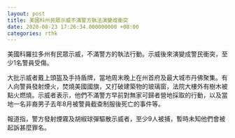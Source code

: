 ```yaml
---
layout: post
title: 美國科州民眾示威不滿警方執法演變成衝突　
date: 2020-08-23 17:26:34.000000000 +08:00
categories: rthk
---
```


美國科羅拉多州有民眾示威，不滿警方的執法行動。示威後來演變成警民衝突，至少1名警員受傷。

大批示威者戴上頭盔及手持盾牌，當地周末晚上在州首府及最大城市丹佛聚集。有人向警員發射煙火，焚燒美國國旗，又打破建築物的玻璃窗，法院大樓外有樹木被點火燃燒。示威者表示，他們不滿警方早前對無家可歸者營地採取的行動，以及當地一名非裔男子去年8月被警員截查制服後死亡的事件等。

報道指，警方發射煙霧及胡椒球彈驅散示威者，至少9人被捕，暫時未知他們會被起訴甚麼罪名。
